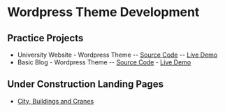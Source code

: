 # Wordpress Theme Development

## Practice Projects
* University Website - Wordpress Theme -- [Source Code](https://github.com/paulAlexSerban/University-Website-WP-Theme) -- [Live Demo]()
* Basic Blog - Wordpress Theme -- [Source Code](https://github.com/paulAlexSerban/Basic-Blog-WP-THEME) - [Live Demo]()

## Under Construction Landing Pages
* [City, Buildings and Cranes](https://github.com/paulAlexSerban/WP-Under-Construction-City-Building-Cranes)
